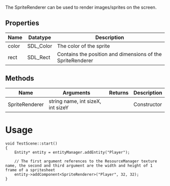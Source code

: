 The SpriteRenderer can be used to render images/sprites on the screen.

## Properties
| Name | Datatype | Description |
|-------|---|---|
| color | SDL_Color | The color of the sprite |
| rect | SDL_Rect | Contains the position and dimensions of the SpriteRenderer |

## Methods
| Name | Arguments | Returns | Description |
|-------|---|---|---|
| SpriteRenderer | string name, int sizeX, int sizeY |  | Constructor |

# Usage
```
void TestScene::start()
{
    Entity* entity = entityManager.addEntity("Player");
    
    // The first argument references to the ResourceManager texture name, the second and third argument are the width and height of 1 frame of a spritesheet
    entity->addComponent<SpriteRenderer>("Player", 32, 32);
}
```